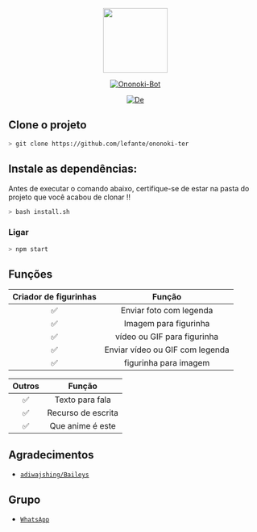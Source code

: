 <p align="center">
<img src="https://i.imgur.com/bNAmAbE.gif/revision/latest/top-crop/width/300/height/300?cb=20190417164406" width="128" height="128"/>
</p>
<p align="center">
<a href="#"><img title="Ononoki-Bot" src="https://img.shields.io/badge/Ononoki-ter-bot-green?colorA=%23ff0000&colorB=%23017e40&style=for-the-badge"></a>
</p>
<p align="center">
<a href="https://github.com/lefante"><img title="De" src="https://img.shields.io/badge/Lefante-red.svg?style=for-the-badge&logo=github"></a>
</p>


## Clone o projeto

```bash
> git clone https://github.com/lefante/ononoki-ter
```

## Instale as dependências:
Antes de executar o comando abaixo, certifique-se de estar na pasta do projeto que
você acabou de clonar !!

```bash
> bash install.sh
```

### Ligar
```bash
> npm start
```

## Funções

| Criador de figurinhas |                Função           |
| :-----------: | :--------------------------------: |
|       ✅       | Enviar foto com legenda          |
|       ✅       | Imagem para figurinha                    |
|       ✅       | vídeo ou GIF  para figurinha            |
|       ✅       | Enviar vídeo ou GIF com legenda   |
|       ✅       | figurinha para imagem  |

| Outros  |                     Função                     |
| :------------: | :---------------------------------------------: |
|       ✅        |   Texto para fala                |
|       ✅        |   Recurso de escrita |
|       ✅        |   Que anime é este |

## Agradecimentos 
* [`adiwajshing/Baileys`](https://github.com/mhankbarbar)

## Grupo
* [`WhatsApp`](https://chat.whatsapp.com/DLZcrgNEnBbKXvS7ZGlKbU)
